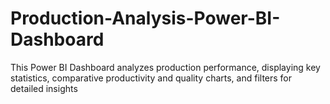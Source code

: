 # Production-Analysis-Power-BI-Dashboard
This Power BI Dashboard analyzes production performance, displaying key statistics, comparative productivity and quality charts, and filters for detailed insights
